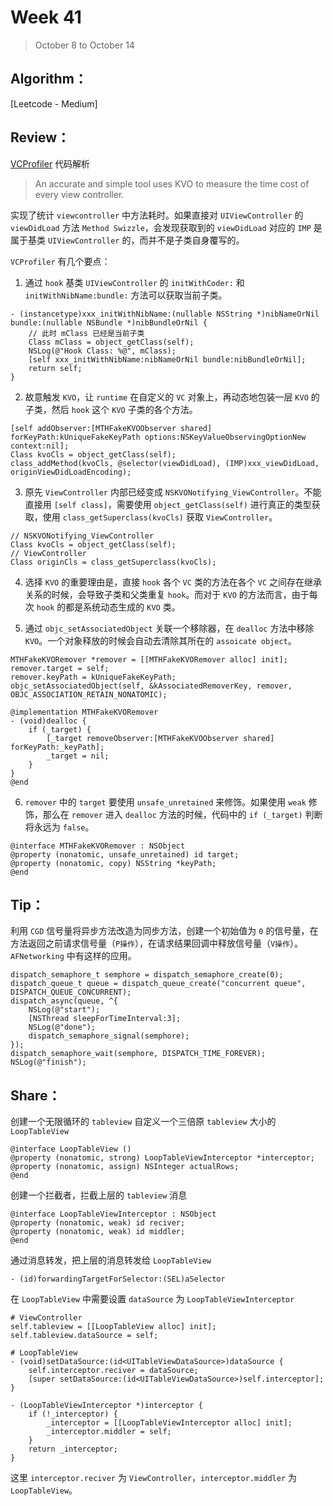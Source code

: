 # Week 41

> October 8 to October 14

## Algorithm：
[Leetcode - Medium]

## Review：
[VCProfiler](https://github.com/panmingyang2009/VCProfiler) 代码解析
> An accurate and simple tool uses KVO to measure the time cost of every view controller.

实现了统计 `viewcontroller` 中方法耗时。如果直接对 `UIViewController` 的 `viewDidLoad` 方法 `Method Swizzle`，会发现获取到的 `viewDidLoad` 对应的 `IMP` 是属于基类 `UIViewController` 的，而并不是子类自身覆写的。

`VCProfiler` 有几个要点：
1. 通过 `hook` 基类 `UIViewController` 的 `initWithCoder:` 和 `initWithNibName:bundle:` 方法可以获取当前子类。

```objc
- (instancetype)xxx_initWithNibName:(nullable NSString *)nibNameOrNil bundle:(nullable NSBundle *)nibBundleOrNil {
    // 此时 mClass 已经是当前子类
    Class mClass = object_getClass(self);
    NSLog(@"Hook Class: %@", mClass);
    [self xxx_initWithNibName:nibNameOrNil bundle:nibBundleOrNil];
    return self;
}
```

2. 故意触发 `KVO`，让 `runtime` 在自定义的 `VC` 对象上，再动态地包装一层 `KVO` 的子类，然后 `hook` 这个 `KVO` 子类的各个方法。

```objc
[self addObserver:[MTHFakeKVOObserver shared] forKeyPath:kUniqueFakeKeyPath options:NSKeyValueObservingOptionNew context:nil];
Class kvoCls = object_getClass(self);
class_addMethod(kvoCls, @selector(viewDidLoad), (IMP)xxx_viewDidLoad, originViewDidLoadEncoding);
```

3. 原先 `ViewController` 内部已经变成 `NSKVONotifying_ViewController`。不能直接用 `[self class]`，需要使用 `object_getClass(self)` 进行真正的类型获取，使用 `class_getSuperclass(kvoCls)` 获取 `ViewController`。

```objc
// NSKVONotifying_ViewController
Class kvoCls = object_getClass(self);
// ViewController
Class originCls = class_getSuperclass(kvoCls);
```

4. 选择 `KVO` 的重要理由是，直接 `hook` 各个 `VC` 类的方法在各个 `VC` 之间存在继承关系的时候，会导致子类和父类重复 `hook`。而对于 `KVO` 的方法而言，由于每次 `hook` 的都是系统动态生成的 `KVO` 类。

5. 通过 `objc_setAssociatedObject` 关联一个移除器，在 `dealloc` 方法中移除 `KVO`。一个对象释放的时候会自动去清除其所在的 `assoicate object`。

```objc
MTHFakeKVORemover *remover = [[MTHFakeKVORemover alloc] init];
remover.target = self;
remover.keyPath = kUniqueFakeKeyPath;
objc_setAssociatedObject(self, &kAssociatedRemoverKey, remover, OBJC_ASSOCIATION_RETAIN_NONATOMIC);

@implementation MTHFakeKVORemover
- (void)dealloc {
    if (_target) {
        [_target removeObserver:[MTHFakeKVOObserver shared] forKeyPath:_keyPath];
        _target = nil;
    }
}
@end
```

6. `remover` 中的 `target` 要使用 `unsafe_unretained` 来修饰。如果使用 `weak` 修饰，那么在 `remover` 进入 `dealloc` 方法的时候，代码中的 `if (_target)` 判断将永远为 `false`。

```objc
@interface MTHFakeKVORemover : NSObject
@property (nonatomic, unsafe_unretained) id target;
@property (nonatomic, copy) NSString *keyPath;
@end
```

## Tip：
利用 `CGD` 信号量将异步方法改造为同步方法，创建一个初始值为 `0` 的信号量，在方法返回之前请求信号量（`P操作`），在请求结果回调中释放信号量（`V操作`）。`AFNetworking` 中有这样的应用。
```objc
dispatch_semaphore_t semphore = dispatch_semaphore_create(0);
dispatch_queue_t queue = dispatch_queue_create("concurrent queue", DISPATCH_QUEUE_CONCURRENT);
dispatch_async(queue, ^{
    NSLog(@"start");
    [NSThread sleepForTimeInterval:3];
    NSLog(@"done");
    dispatch_semaphore_signal(semphore);
});
dispatch_semaphore_wait(semphore, DISPATCH_TIME_FOREVER);
NSLog(@"finish");
```

## Share：

创建一个无限循环的 `tableview`
自定义一个三倍原 `tableview` 大小的 `LoopTableView`
```objc
@interface LoopTableView ()
@property (nonatomic, strong) LoopTableViewInterceptor *interceptor;
@property (nonatomic, assign) NSInteger actualRows;
@end
```

创建一个拦截者，拦截上层的 `tableview` 消息
```objc
@interface LoopTableViewInterceptor : NSObject
@property (nonatomic, weak) id reciver;
@property (nonatomic, weak) id middler;
@end
```

通过消息转发，把上层的消息转发给 `LoopTableView`
```objc
- (id)forwardingTargetForSelector:(SEL)aSelector
```

在 `LoopTableView` 中需要设置 `dataSource` 为 `LoopTableViewInterceptor`
```objc
# ViewController
self.tableview = [[LoopTableView alloc] init];
self.tableview.dataSource = self;

# LoopTableView
- (void)setDataSource:(id<UITableViewDataSource>)dataSource {
    self.interceptor.reciver = dataSource;
    [super setDataSource:(id<UITableViewDataSource>)self.interceptor];
}

- (LoopTableViewInterceptor *)interceptor {
    if (!_interceptor) {
        _interceptor = [[LoopTableViewInterceptor alloc] init];
        _interceptor.middler = self;
    }
    return _interceptor;
}
```
这里 `interceptor.reciver` 为 `ViewController`，`interceptor.middler` 为 `LoopTableView`。